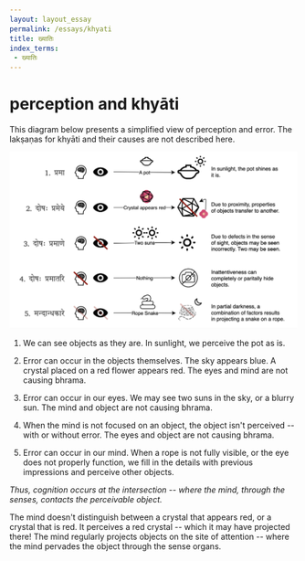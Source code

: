 ```yaml
---
layout: layout_essay
permalink: /essays/khyati
title: ख्यातिः
index_terms:
 - ख्यातिः
---
```


# perception and khyāti

This diagram below presents a simplified view of perception and error.
The lakṣaṇas for khyāti and their causes are not described here.

<img src="/assets/images/essays/other-khyati.png" alt="khyati" id="khyati"/>

1. We can see objects as they are. In sunlight, we perceive the pot as is.

2. Error can occur in the objects themselves. The sky appears blue. A crystal placed on a red flower appears red. The eyes and mind are not causing bhrama.

3. Error can occur in our eyes. We may see two suns in the sky, or a blurry sun. The mind and object are not causing bhrama.

4. When the mind is not focused on an object, the object isn't perceived -- with or without error. The eyes and object are not causing bhrama.

5. Error can occur in our mind. When a rope is not fully visible, or the eye does not properly function, we fill in the details with previous impressions and perceive other objects.

<em>Thus, cognition occurs at the intersection -- where the mind, through the senses, contacts the perceivable object.</em>

The mind doesn't distinguish between a crystal that appears red, or a crystal that is red. It perceives a red crystal -- which it may have projected there!
The mind regularly projects objects on the site of attention -- where the mind pervades the object through the sense organs.

